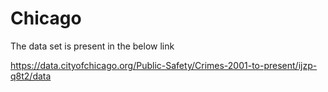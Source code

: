 # Chicago


The data set is present in the below link 

https://data.cityofchicago.org/Public-Safety/Crimes-2001-to-present/ijzp-q8t2/data
